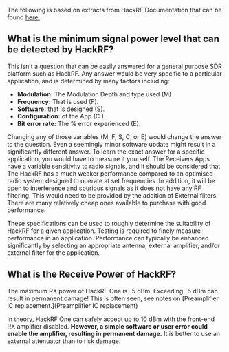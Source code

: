 The following is based on extracts from HackRF Documentation that can be found [here.](https://hackrf.readthedocs.io/en/latest/)

## What is the minimum signal power level that can be detected by HackRF?
This isn’t a question that can be easily answered for a general purpose SDR platform such as HackRF. Any answer would be very specific to a particular application, and is determined by many factors including:


* **Modulation:** The Modulation Depth and type used (M)
* **Frequency:** That is used (F).
* **Software:** that is designed (S). 
* **Configuration:**  of the App (C ).
* **Bit error rate:** The % error experienced (E).

Changing any of those variables (M, F, S, C, or E) would change the answer to the question. Even a seemingly minor software update might result in a significantly different answer. To learn the exact answer for a specific application, you would have to measure it yourself.
The Receivers Apps have a variable sensitivity to radio signals, and it should be considered that The HackRF has a much weaker performance compared to an optimised radio system designed to operate at set frequencies. In addition, it will be open to interference and spurious signals as it does not have any RF filtering. This would need to be provided by the addition of External filters. There are many relatively cheap ones available to purchase with good performance.

These specifications can be used to roughly determine the suitability of HackRF for a given application. Testing is required to finely measure performance in an application. Performance can typically be enhanced significantly by selecting an appropriate antenna, external amplifier, and/or external filter for the application.

## What is the Receive Power of HackRF?
The maximum RX power of HackRF One is -5 dBm. Exceeding -5 dBm can result in permanent damage! This is often seen, see notes on [Preamplifier IC replacement.](Preamplifier IC replacement)

In theory, HackRF One can safely accept up to 10 dBm with the front-end RX amplifier disabled. **However, a simple software or user error could enable the amplifier, resulting in permanent damage.** It is better to use an external attenuator than to risk damage.




